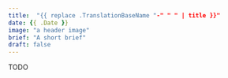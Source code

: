 ```yaml
---
title:  "{{ replace .TranslationBaseName "-" " " | title }}"
date: {{ .Date }}
image: "a header image"
brief: "A short brief"
draft: false
---
```


TODO

